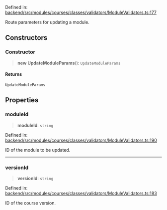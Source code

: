 Defined in: [backend/src/modules/courses/classes/validators/ModuleValidators.ts:177](https://github.com/continuousactivelearning/vibe/blob/4a4fd41682dd9274e95c74d5ff310441c462b96e/backend/src/modules/courses/classes/validators/ModuleValidators.ts#L177)

Route parameters for updating a module.

## Constructors

### Constructor

> **new UpdateModuleParams**(): `UpdateModuleParams`

#### Returns

`UpdateModuleParams`

## Properties

### moduleId

> **moduleId**: `string`

Defined in: [backend/src/modules/courses/classes/validators/ModuleValidators.ts:190](https://github.com/continuousactivelearning/vibe/blob/4a4fd41682dd9274e95c74d5ff310441c462b96e/backend/src/modules/courses/classes/validators/ModuleValidators.ts#L190)

ID of the module to be updated.

***

### versionId

> **versionId**: `string`

Defined in: [backend/src/modules/courses/classes/validators/ModuleValidators.ts:183](https://github.com/continuousactivelearning/vibe/blob/4a4fd41682dd9274e95c74d5ff310441c462b96e/backend/src/modules/courses/classes/validators/ModuleValidators.ts#L183)

ID of the course version.
